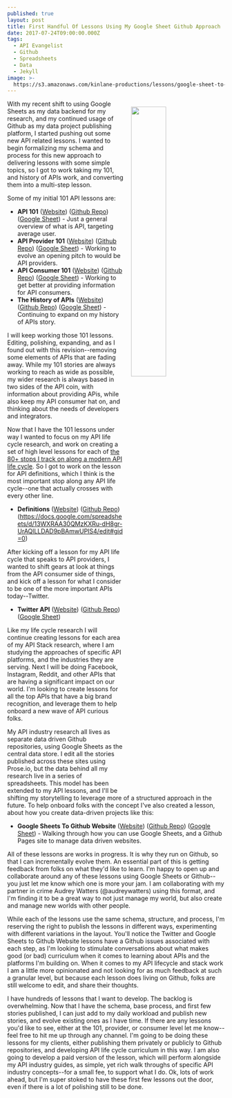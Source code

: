 ```yaml
---
published: true
layout: post
title: First Handful Of Lessons Using My Google Sheet Github Approach
date: 2017-07-24T09:00:00.000Z
tags:
  - API Evangelist
  - Github
  - Spreadsheets
  - Data
  - Jekyll
image: >-
  https://s3.amazonaws.com/kinlane-productions/lessons/google-sheet-to-github.png
---
```

<p><img src="https://s3.amazonaws.com/kinlane-productions/lessons/google-sheet-to-github.png" align="right" width="40%" style="padding: 15px;" /></p>With my recent shift to using Google Sheets as my data backend for my research, and my continued usage of Github as my data project publishing platform, I started pushing out some new API related lessons. I wanted to begin formalizing my schema and process for this new approach to delivering lessons with some simple topics, so I got to work taking my 101, and history of APIs work, and converting them into a multi-step lesson.

Some of my initial 101 API lessons are:

- **API 101** ([Website](http://101.apievangelist.com/)) ([Github Repo](https://github.com/api-evangelist/101)) ([Google Sheet](https://docs.google.com/spreadsheets/d/e/2PACX-1vRZ5VwkOard0nnwu8N_C-XMjAgOAElAMBrs7HHMKPtoGApmrau9yHPxVcNdiFfzLX6y7gKrPn12j6pr/pubhtml)) - Just a general overview of what is API, targeting average user.
- **API Provider 101** ([Website](http://101.consumer.apievangelist.com/)) ([Github Repo](https://github.com/api-evangelist/101-provider)) ([Google Sheet](https://docs.google.com/spreadsheets/d/e/2PACX-1vRZ5VwkOard0nnwu8N_C-XMjAgOAElAMBrs7HHMKPtoGApmrau9yHPxVcNdiFfzLX6y7gKrPn12j6pr/pubhtml)) - Working to evolve an opening pitch to would be API providers.
- **API Consumer 101** ([Website](http://101.provider.apievangelist.com/)) ([Github Repo](https://github.com/api-evangelist/101-consumer)) ([Google Sheet](https://docs.google.com/spreadsheets/d/e/2PACX-1vRZ5VwkOard0nnwu8N_C-XMjAgOAElAMBrs7HHMKPtoGApmrau9yHPxVcNdiFfzLX6y7gKrPn12j6pr/pubhtml)) - Working to get better at providing information for API consumers.
- **The History of APIs** ([Website](http://history.apievangelist.com/)) ([Github Repo](https://github.com/api-evangelist/history/tree/gh-pages)) ([Google Sheet](https://docs.google.com/spreadsheets/d/e/2PACX-1vRZ5VwkOard0nnwu8N_C-XMjAgOAElAMBrs7HHMKPtoGApmrau9yHPxVcNdiFfzLX6y7gKrPn12j6pr/pubhtml)) - Continuing to expand on my history of APIs story.

I will keep working those 101 lessons. Editing, polishing, expanding, and as I found out with this revision--removing some elements of APIs that are fading away. While my 101 stories are always working to reach as wide as possible, my wider research is always based in two sides of the API coin, with information about providing APis, while also keep my API consumer hat on, and thinking about the needs of developers and integrators.

Now that I have the 101 lessons under way I wanted to focus on my API life cycle research, and work on creating a set of high level lessons for each of [the 80+ stops I track on along a modern API life cycle](http://apievangelist.com/api-lifecycle/). So I got to work on the lesson for API definitions, which I think is the most important stop along any API life cycle--one that actually crosses with every other line.

- **Definitions** ([Website](http://definitions.lesson.apievangelist.com/)) ([Github Repo](https://github.com/api-evangelist-api-provider-lessons/definitions)) (https://docs.google.com/spreadsheets/d/13WXRAA30QMzKXRu-dH8gr-UrAQlLLDAD9pBAmwUPIS4/edit#gid=0)

After kicking off a lesson for my API life cycle that speaks to API providers, I wanted to shift gears at look at things from the API consumer side of things, and kick off a lesson for what I consider to be one of the more important APIs today--Twitter.

- **Twitter API** ([Website](http://twitter.lesson.apievangelist.com/)) ([Github Repo](https://github.com/api-evangelist-api-consumer-lessons/twitter)) ([Google Sheet](https://docs.google.com/spreadsheets/d/e/2PACX-1vTgmzyXYB3CdPdvSL8xy9Eyg7lJ-Z0zCjuyktpwHo4Pdj1x_Rod_sxCl2WCQ27aw5WrgcAk-T28hzXE/pubhtml))

Like my life cycle research I will continue creating lessons for each area of my API Stack research, where I am studying the approaches of specific API platforms, and the industries they are serving. Next I will be doing Facebook, Instagram, Reddit, and other APIs that are having a significant impact on our world. I'm looking to create lessons for all the top APIs that have a big brand recognition, and leverage them to help onboard a new wave of API curious folks.

My API industry research all lives as separate data driven Github repositories, using Google Sheets as the central data store. I edit all the stories published across these sites using Prose.io, but the data behind all my research live in a series of spreadsheets. This model has been extended to my API lessons, and I'll be shifting my storytelling to leverage more of a structured approach in the future.  To help onboard folks with the concept I've also created a lesson, about how you create data-driven projects like this:

- **Google Sheets To Github Website** ([Website](https://contrafabulists-lessons.github.io/google-sheet-to-github-website/)) ([Github Repo](https://github.com/contrafabulists-lessons/google-sheet-to-github-website/)) ([Google Sheet](https://docs.google.com/spreadsheets/d/e/2PACX-1vSJoniCTFaaQuB7vB6mVkq6PMzQpQqxNomkKWcCpnZOsOwszGTbaiiLUP06wjsqDcSIueQgKsoVsyzT/pubhtml)) - Walking through how you can use Google Sheets, and a Github Pages site to manage data driven websites.

All of these lessons are works in progress. It is why they run on Github, so that I can incrementally evolve them. An essential part of this is getting feedback from folks on what they'd like to learn. I'm happy to open up and collaborate around any of these lessons using Google Sheets or Github--you just let me know which one is more your jam. I am collaborating with my partner in crime Audrey Watters (@audreywatters) using this format, and I'm finding it to be a great way to not just manage my world, but also create and manage new worlds with other people.

While each of the lessons use the same schema, structure, and process, I'm reserving the right to publish the lessons in different ways, experimenting with different variations in the layout. You'll notice the Twitter and Google Sheets to Github Website lessons have a Github issues associated with each step, as I'm looking to stimulate conversations about what makes good (or bad) curriculum when it comes to learning about APIs and the platforms I'm building on. When it comes to my API lifecycle and stack work I am a little more opinionated and not looking for as much feedback at such a granular level, but because each lesson does living on Github, folks are still welcome to edit, and share their thoughts.

I have hundreds of lessons that I want to develop. The backlog is overwhelming. Now that I have the schema, base process, and first few stories published, I can just add to my daily workload and publish new stories, and evolve existing ones as I have time. If there are any lessons you'd like to see, either at the 101, provider, or consumer level let me know--feel free to hit me up through any channel. I'm going to be doing these lessons for my clients, either publishing them privately or publicly to Github repositories, and developing API life cycle curriculum in this way. I am also going to develop a paid version of the lesson, which will perform alongside my API industry guides, as simple, yet rich walk throughs of specific API industry concepts--for a small fee, to support what I do. Ok, lots of work ahead, but I'm super stoked to have these first few lessons out the door, even if there is a lot of polishing still to be done.
